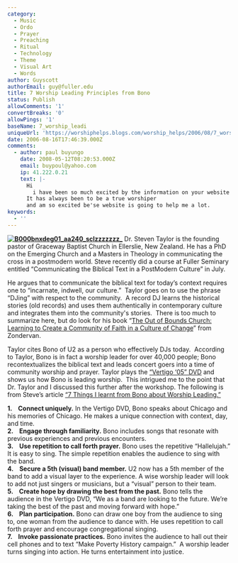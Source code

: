 ```yaml
---
category:
  - Music
  - Ordo
  - Prayer
  - Preaching
  - Ritual
  - Technology
  - Theme
  - Visual Art
  - Words
author: Guyscott
authorEmail: guy@fuller.edu
title: 7 Worship Leading Principles from Bono
status: Publish
allowComments: '1'
convertBreaks: '0'
allowPings: '1'
baseName: 7_worship_leadi
uniqueUrl: 'https://worshiphelps.blogs.com/worship_helps/2006/08/7_worship_leadi.html '
date: 2006-08-16T17:46:39.000Z
comments:
  - author: paul buyungo
    date: 2008-05-12T08:20:53.000Z
    email: buypoul@yahoo.com
    ip: 41.222.0.21
    text: |-
      Hi
        i have been so much excited by the information on your website and i would like to know more about worship and the life style of a worship leader incoulding the ethics of a worship leader.
      It has always been to be a true worshiper
      and am so excited be'se website is going to help me a lot.
keywords:
  - ''
---
```

 **[![B000bnxdeg01_aa240_sclzzzzzzz_](https://worshiphelps.blogs.com/worship_helps/images/b000bnxdeg01_aa240_sclzzzzzzz_.jpg "B000bnxdeg01_aa240_sclzzzzzzz_")](http://worshiphelps.blogs.com/.shared/image.html?/photos/uncategorized/b000bnxdeg01_aa240_sclzzzzzzz_.jpg)** Dr. Steven Taylor is the founding pastor of Graceway Baptist Church in Ellerslie, New Zealand. He has a PhD on the Emerging Church and a Masters in Theology in communicating the cross in a postmodern world. Steve recently did a course at Fuller Seminary entitled “Communicating the Biblical Text in a PostModern Culture” in July.

He argues that to communicate the biblical text for today’s context requires one to “incarnate, indwell, our culture.”  Taylor goes on to use the phrase “DJing” with respect to the community.  A record DJ learns the historical stories (old records) and uses them authentically in contemporary culture and integrates them into the community's stories.  There is too much to summarize here, but do look for his book “[The Out of Bounds Church: Learning to Create a Community of Faith in a Culture of Change](http://www.amazon.com/gp/product/0310259045/sr=8-1/qid=1155843286/ref=sr_1_1/002-0739142-4980844?ie=UTF8)” from Zondervan.

Taylor cites Bono of U2 as a person who effectively DJs today.  According to Taylor, Bono is in fact a worship leader for over 40,000 people; Bono recontextualizes the biblical text and leads concert goers into a time of community worship and prayer. Taylor plays the [“Vertigo ‘05” DVD](http://www.amazon.com/gp/product/B000BNXDE6/sr=8-1/qid=1155843384/ref=pd_bbs_1/002-0739142-4980844?ie=UTF8) and shows us how Bono is leading worship.  This intrigued me to the point that  Dr. Taylor and I discussed this further after the workshop. The following is from Steve’s article [“7 Things I learnt from Bono about Worship Leading.”](mailto:www.emergentkiwi.org.nz/archives/7_things_i_learnt_from_bono_about_worship_leading.php)

**1.    Connect uniquely.** In the Vertigo DVD, Bono speaks about Chicago and his memories of Chicago. He makes a unique connection with context, day, and time.  
**2.    Engage through familiarity.** Bono includes songs that resonate with previous experiences and previous encounters.  
**3.    Use repetition to call forth prayer.** Bono uses the repetitive “Hallelujah.” It is easy to sing. The simple repetition enables the audience to sing with the band.  
**4.    Secure a 5th (visual) band member.** U2 now has a 5th member of the band to add a visual layer to the experience. A wise worship leader will look to add not just singers or musicians, but a “visual” person to their team.  
**5.    Create hope by drawing the best from the past.** Bono tells the audience in the Vertigo DVD, “We as a band are looking to the future. We’re taking the best of the past and moving forward with hope.”  
**6.    Plan participation.** Bono can draw one boy from the audience to sing to, one woman from the audience to dance with. He uses repetition to call forth prayer and encourage congregational singing.  
**7.    Invoke passionate practices.** Bono invites the audience to hall out their cell phones and to text “Make Poverty History campaign.”  A worship leader turns singing into action. He turns entertainment into justice.